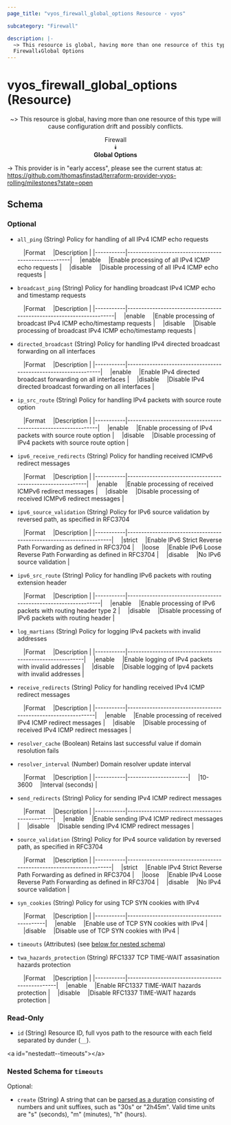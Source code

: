 ```yaml
---
page_title: "vyos_firewall_global_options Resource - vyos"

subcategory: "Firewall"

description: |- 
  ~> This resource is global, having more than one resource of this type will cause configuration drift and possibly conflicts.
  Firewall⯯Global Options
---
```


# vyos_firewall_global_options (Resource)
<center>

~> This resource is global, having more than one resource of this type will cause configuration drift and possibly conflicts.

Firewall  
⯯  
**Global Options**


</center>

-> This provider is in "early access", please see the current status at: https://github.com/thomasfinstad/terraform-provider-vyos-rolling/milestones?state=open

## Schema

### Optional

- `all_ping` (String) Policy for handling of all IPv4 ICMP echo requests

    &emsp;|Format   &emsp;|Description                                        |
    |-----------|-----------------------------------------------------|
    &emsp;|enable   &emsp;|Enable processing of all IPv4 ICMP echo requests   |
    &emsp;|disable  &emsp;|Disable processing of all IPv4 ICMP echo requests  |
- `broadcast_ping` (String) Policy for handling broadcast IPv4 ICMP echo and timestamp requests

    &emsp;|Format   &emsp;|Description                                                        |
    |-----------|---------------------------------------------------------------------|
    &emsp;|enable   &emsp;|Enable processing of broadcast IPv4 ICMP echo/timestamp requests   |
    &emsp;|disable  &emsp;|Disable processing of broadcast IPv4 ICMP echo/timestamp requests  |
- `directed_broadcast` (String) Policy for handling IPv4 directed broadcast forwarding on all interfaces

    &emsp;|Format   &emsp;|Description                                                   |
    |-----------|----------------------------------------------------------------|
    &emsp;|enable   &emsp;|Enable IPv4 directed broadcast forwarding on all interfaces   |
    &emsp;|disable  &emsp;|Disable IPv4 directed broadcast forwarding on all interfaces  |
- `ip_src_route` (String) Policy for handling IPv4 packets with source route option

    &emsp;|Format   &emsp;|Description                                                  |
    |-----------|---------------------------------------------------------------|
    &emsp;|enable   &emsp;|Enable processing of IPv4 packets with source route option   |
    &emsp;|disable  &emsp;|Disable processing of IPv4 packets with source route option  |
- `ipv6_receive_redirects` (String) Policy for handling received ICMPv6 redirect messages

    &emsp;|Format   &emsp;|Description                                              |
    |-----------|-----------------------------------------------------------|
    &emsp;|enable   &emsp;|Enable processing of received ICMPv6 redirect messages   |
    &emsp;|disable  &emsp;|Disable processing of received ICMPv6 redirect messages  |
- `ipv6_source_validation` (String) Policy for IPv6 source validation by reversed path, as specified in RFC3704

    &emsp;|Format   &emsp;|Description                                                       |
    |-----------|--------------------------------------------------------------------|
    &emsp;|strict   &emsp;|Enable IPv6 Strict Reverse Path Forwarding as defined in RFC3704  |
    &emsp;|loose    &emsp;|Enable IPv6 Loose Reverse Path Forwarding as defined in RFC3704   |
    &emsp;|disable  &emsp;|No IPv6 source validation                                         |
- `ipv6_src_route` (String) Policy for handling IPv6 packets with routing extension header

    &emsp;|Format   &emsp;|Description                                                   |
    |-----------|----------------------------------------------------------------|
    &emsp;|enable   &emsp;|Enable processing of IPv6 packets with routing header type 2  |
    &emsp;|disable  &emsp;|Disable processing of IPv6 packets with routing header        |
- `log_martians` (String) Policy for logging IPv4 packets with invalid addresses

    &emsp;|Format   &emsp;|Description                                             |
    |-----------|----------------------------------------------------------|
    &emsp;|enable   &emsp;|Enable logging of IPv4 packets with invalid addresses   |
    &emsp;|disable  &emsp;|Disable logging of Ipv4 packets with invalid addresses  |
- `receive_redirects` (String) Policy for handling received IPv4 ICMP redirect messages

    &emsp;|Format   &emsp;|Description                                                 |
    |-----------|--------------------------------------------------------------|
    &emsp;|enable   &emsp;|Enable processing of received IPv4 ICMP redirect messages   |
    &emsp;|disable  &emsp;|Disable processing of received IPv4 ICMP redirect messages  |
- `resolver_cache` (Boolean) Retains last successful value if domain resolution fails
- `resolver_interval` (Number) Domain resolver update interval

    &emsp;|Format   &emsp;|Description         |
    |-----------|----------------------|
    &emsp;|10-3600  &emsp;|Interval (seconds)  |
- `send_redirects` (String) Policy for sending IPv4 ICMP redirect messages

    &emsp;|Format   &emsp;|Description                                  |
    |-----------|-----------------------------------------------|
    &emsp;|enable   &emsp;|Enable sending IPv4 ICMP redirect messages   |
    &emsp;|disable  &emsp;|Disable sending IPv4 ICMP redirect messages  |
- `source_validation` (String) Policy for IPv4 source validation by reversed path, as specified in RFC3704

    &emsp;|Format   &emsp;|Description                                                       |
    |-----------|--------------------------------------------------------------------|
    &emsp;|strict   &emsp;|Enable IPv4 Strict Reverse Path Forwarding as defined in RFC3704  |
    &emsp;|loose    &emsp;|Enable IPv4 Loose Reverse Path Forwarding as defined in RFC3704   |
    &emsp;|disable  &emsp;|No IPv4 source validation                                         |
- `syn_cookies` (String) Policy for using TCP SYN cookies with IPv4

    &emsp;|Format   &emsp;|Description                               |
    |-----------|--------------------------------------------|
    &emsp;|enable   &emsp;|Enable use of TCP SYN cookies with IPv4   |
    &emsp;|disable  &emsp;|Disable use of TCP SYN cookies with IPv4  |
- `timeouts` (Attributes) (see [below for nested schema](#nestedatt--timeouts))
- `twa_hazards_protection` (String) RFC1337 TCP TIME-WAIT assasination hazards protection

    &emsp;|Format   &emsp;|Description                                   |
    |-----------|------------------------------------------------|
    &emsp;|enable   &emsp;|Enable RFC1337 TIME-WAIT hazards protection   |
    &emsp;|disable  &emsp;|Disable RFC1337 TIME-WAIT hazards protection  |

### Read-Only

- `id` (String) Resource ID, full vyos path to the resource with each field separated by dunder (`__`).

&lt;a id=&#34;nestedatt--timeouts&#34;&gt;&lt;/a&gt;
### Nested Schema for `timeouts`

Optional:

- `create` (String) A string that can be [parsed as a duration](https://pkg.go.dev/time#ParseDuration) consisting of numbers and unit suffixes, such as &#34;30s&#34; or &#34;2h45m&#34;. Valid time units are &#34;s&#34; (seconds), &#34;m&#34; (minutes), &#34;h&#34; (hours).  
